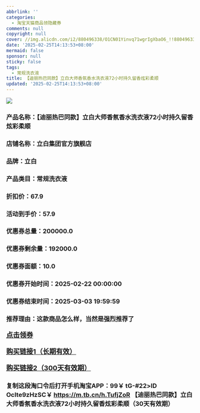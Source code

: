 ```yaml
---
abbrlink: ''
categories:
  - 淘宝天猫商品领隐藏券
comments: null
copyright: null
cover: //img.alicdn.com/i2/880496338/O1CN01Yinvq71wgrIgXbaO6_!!880496338.jpg
date: '2025-02-25T14:13:53+08:00'
mermaid: false
sponsor: null
sticky: false
tags:
  - 常规洗衣液
title: 【迪丽热巴同款】立白大师香氛香水洗衣液72小时持久留香炫彩柔顺
updated: '2025-02-25T14:13:53+08:00'
--- 
```


![](//img.alicdn.com/i2/880496338/O1CN01Yinvq71wgrIgXbaO6_!!880496338.jpg)

### 产品名称：【迪丽热巴同款】立白大师香氛香水洗衣液72小时持久留香炫彩柔顺
### 店铺名称：立白集团官方旗舰店
### 品牌：立白
### 产品类目：常规洗衣液
### 折扣价：67.9
### 活动到手价：57.9
### 优惠券总量：200000.0
### 优惠券剩余量：192000.0
### 优惠券面额：10.0
### 优惠券开始时间：2025-02-22 00:00:00	
### 优惠券结束时间：2025-03-03 19:59:59	
### 推荐理由：这款商品怎么样，当然是强烈推荐了

<p style="font-size: 18px; font-weight: bold;">
  <a href="https://uland.taobao.com/coupon/edetail?e=2Nmbi89K%2Fs2lhHvvyUNXZfh8CuWt5YH5OVuOuRD5gLJMmdsrkidbOWBzzpT26idJ2G9OOmxeX1WyH40rrAry%2FPrJeZzQwD0JzO%2BadpAO67CGQYVkfcddDrfv6gkggEG8RSHvQe2jOLZ9pbNCYX0I%2BPP%2BWUTgK%2F%2B0I%2BtaUgbudUxA%2B536asYsLWVfKa%2BhVnNDCVRNw8jpIASHDsu6thdDdZjB6TX2HR3QQ5WKStDdyeTLAJho1Tgm24y1rRo98IyIzxHHRjXbSzC3GXpSbfs48hNZjNB5N4RZhWCxCeLccWUAZgRWvEW3cTFWPWmy106j9pILCoZ%2B%2FH9%2BOHfs5nLQGA%3D%3D&traceId=21665f9817407225954674899d132c&union_lens=lensId%3AOPT%401740722595%402133d904_0dfb_1954b26e851_ddd9%4001%40eyJmbG9vcklkIjo3MzM1NH0ie" target="_blank">点击领券</a>
</p>
<p style="font-size: 18px; font-weight: bold;">
  <a href="https://s.click.taobao.com/t?e=m%3D2%26s%3Dce72ik0nhP1w4vFB6t2Z2ueEDrYVVa64K7Vc7tFgwiHjf2vlNIV67k2Uw6Vjz9mVnwuRopoI2iP3ID%2FV1RqsF4wnCJeELi4I%2FIEn%2BS1IjHAB0ghlTd7WlZVm%2FOAUUFw71qrpxiwMoCNxc1AtbZGVSwnxyG67V65DcHPbX1tnW9CMHuv7RoNv0Q0jFsbsQ7KWiHzdSH%2BWD52rTADDFN0uho3ymysx9EHDcoeA95SHBzUfGndDyFNxVlb7vYonqjvCozvQCWI2PAlyfsBFZDqhxXSFvSTZM%2B%2F4A13NwUW6D5t45idtxrx2IGVSnxSpWMQtDJbuZDCrHt4%3D" target="_blank">购买链接1（长期有效）</a>
</p>
<p style="font-size: 18px; font-weight: bold;">
  <a href="https://s.click.taobao.com/0T7dVNs" target="_blank">购买链接2（300天有效期）</a>
</p>

### 复制这段淘口令后打开手机淘宝APP：99￥ tG-#22>lD OcIte9zHzSC￥ https://m.tb.cn/h.TufjZoR  【迪丽热巴同款】立白大师香氛香水洗衣液72小时持久留香炫彩柔顺（30天有效期）
